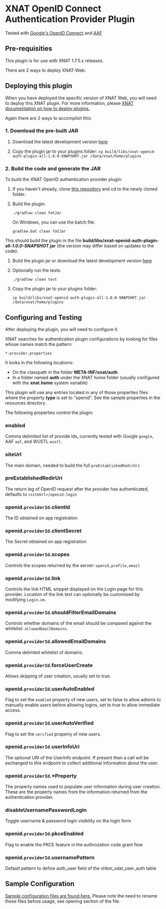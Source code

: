 # XNAT OpenID Connect Authentication Provider Plugin

Tested with [Google's OpenID Connect](https://developers.google.com/identity/protocols/OpenIDConnect 'Google OpenID Connect') and [AAF](https://aaf.edu.au/ 'AAF')

## Pre-requisities

This plugin is for use with XNAT 1.7.5.x releases.

There are 2 ways to deploy XNAT-Web:

## Deploying this plugin

When you have deployed the specific version of XNAT Web, you will need to deploy this XNAT plugin. For more information, please [XNAT documentation on how to deploy plugins.](https://wiki.xnat.org/documentation/xnat-administration/deploying-plugins-in-xnat)

Again there are 2 ways to accomplish this:

### 1. Download the pre-built JAR

1. Download the latest development version [here](http://dev.redboxresearchdata.com.au/nexus/service/local/artifact/maven/redirect?r=snapshots&g=au.edu.qcif.xnat.openid&a=openid-auth-plugin&v=LATEST&e=jar)

1. Copy the plugin jar to your plugins folder:
   `cp build/libs/xnat-openid-auth-plugin-all-1.0.0-SNAPSHOT.jar /data/xnat/home/plugins`

### 2. Build the code and generate the JAR

To build the XNAT OpenID authentication provider plugin:

1. If you haven't already, clone [this repository](https://github.com/qcif/xnat-openid-auth-plugin.git) and cd to the newly cloned folder.

1. Build the plugin:

   `./gradlew clean fatJar`

   On Windows, you can use the batch file:

   `gradlew.bat clean fatJar`

This should build the plugin in the file **build/libs/xnat-openid-auth-plugin-all-_1.0.0-SNAPSHOT_.jar** (the version may differ based on updates to the code).

1. Build the plugin jar or download the latest development version [here](http://dev.redboxresearchdata.com.au/nexus/service/local/artifact/maven/redirect?r=snapshots&g=au.edu.qcif.xnat.openid&a=openid-auth-plugin&v=LATEST&e=jar)

1. Optionally run the tests:

   `./gradlew clean test`

1. Copy the plugin jar to your plugins folder:

   `cp build/libs/xnat-openid-auth-plugin-all-1.0.0-SNAPSHOT.jar /data/xnat/home/plugins`

## Configuring and Testing

After deploying the plugin, you will need to configure it.

XNAT searches for authentication plugin configurations by looking for files whose names match the pattern:

    *-provider.properties

It looks in the following locations:

- On the classpath in the folder **META-INF/xnat/auth**
- In a folder named **auth** under the XNAT home folder (usually configured with the **xnat.home** system variable)

This plugin will use any entries located in any of those properties files where the property **type** is set to "openid". See the sample properties in the resources directory.

The following properties control the plugin:

### enabled

Comma delimited list of provide ids, currently tested with Google `google`, AAF `aaf`, and WUSTL `wustl`.

### siteUrl

The main domain, needed to build the full `preEstablishedRedirUri`

### preEstablishedRedirUri

The return leg of OpenID request after the provider has authenticated, defaults to `<siteUrl>/openid-login`

### openid.`providerId`.clientId

The ID obtained on app registration

### openid.`providerId`.clientSecret

The Secret obtained on app registration

### openid.`providerId`.scopes

Controls the scopes returned by the server: `openid,profile,email`

### openid.`providerId`.link

Controls the link HTML snippet displayed on the Login page for this provider. Location of the link text can optionally be customised by modifying `Login.vm`.

### openid.`providerId`.shouldFilterEmailDomains

Controls whether domains of the email should be compared against the whitelist: `allowedEmailDomains`.

### openid.`providerId`.allowedEmailDomains

Comma delimted whitelist of domains.

### openid.`providerId`.forceUserCreate

Allows skipping of user creation, usually set to true.

### openid.`providerId`.userAutoEnabled

Flag to set the `enabled` property of new users, set to false to allow admins to manually enable users before allowing logins, set to true to allow immediate access.

### openid.`providerId`.userAutoVerified

Flag to set the `verified` property of new users.

### openid.`providerId`.userInfoUri

The optional URI of the UserInfo endpoint. If present then a call will be exchanged to this endpoint to collect additional information about the user.

### openid.`providerId`.\*Property

The property names used to populate user information during user creation. These are the property names from the information returned from the authentication provider.

### disableUsernamePasswordLogin

Toggle username & password login visibility on the login form

### openid.`providerId`.pkceEnabled

Flag to enable the PKCE feature in the authrozation code grant flow

### openid.`providerId`.usernamePattern

Default pattern to define auth_user field of the xhbm_xdat_user_auth table

## Sample Configuration

[Sample configuration files are found here.](src/main/resources/) Please note the need to rename these files before usage, see opening section of the file.
